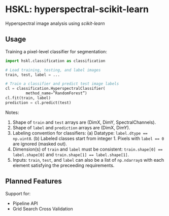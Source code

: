 # HSKL: hyperspectral-scikit-learn

Hyperspectral image analysis using *scikit-learn*

## Usage

Training a pixel-level classifier for segmentation:

```python
import hskl.classification as classification

# Load training, testing, and label images
train, test, label = ...

# Train a classifier and predict test image labels
cl = classification.HyperspectralClassifier(
         method_name=”RandomForest”)
cl.fit(train, label)
prediction = cl.predict(test)

```
Notes:
1. Shape of `train` and `test` arrays are (DimX, DimY, SpectralChannels).
2. Shape of `label` and `prediction` arrays are (DimX, DimY).
3. Labeling convention for classifiers:
         (a) Datatype: `label.dtype == np.uint8`.
         (b) Labeled classes start from integer 1. Pixels with `label == 0` are ignored (masked out).
5. Dimension(s) of `train` and `label` must be consistent: `train.shape[0] == label.shape[0]` and `train.shape[1] == label.shape[1]`.
6. Inputs: `train`, `test`, and `label` can also be a list of `np.ndarray`s with each element satisfying the preceeding requirements.

## Planned Features

Support for:
* Pipeline API
* Grid Search Cross Validation
